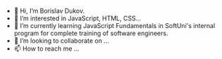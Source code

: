 - 👋 Hi, I’m Borislav Dukov.
- 👀 I’m interested in JavaScript, HTML, CSS...
- 🌱 I’m currently learning JavaScript Fundamentals in SoftUni's internal program for complete training of software engineers.
- 💞️ I’m looking to collaborate on ...
- 📫 How to reach me ...

<!---
BDukov/BDukov is a ✨ special ✨ repository because its `README.md` (this file) appears on your GitHub profile.
You can click the Preview link to take a look at your changes.
--->
